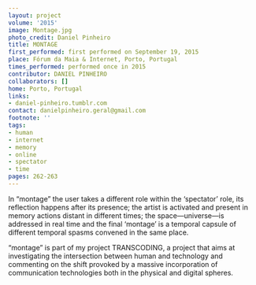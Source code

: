 ```yaml
---
layout: project
volume: '2015'
image: Montage.jpg
photo_credit: Daniel Pinheiro
title: MONTAGE
first_performed: first performed on September 19, 2015
place: Fórum da Maia & Internet, Porto, Portugal
times_performed: performed once in 2015
contributor: DANIEL PINHEIRO
collaborators: []
home: Porto, Portugal
links:
- daniel-pinheiro.tumblr.com
contact: danielpinheiro.geral@gmail.com
footnote: ''
tags:
- human
- internet
- memory
- online
- spectator
- time
pages: 262-263
---
```


In “montage” the user takes a different role within the ‘spectator’ role, its reflection happens after its presence; the artist is activated and present in memory actions distant in different times; the space—universe—is addressed in real time and the final ‘montage’ is a temporal capsule of different temporal spasms convened in the same place.

“montage” is part of my project TRANSCODING, a project that aims at investigating the intersection between human and technology and commenting on the shift provoked by a massive incorporation of communication technologies both in the physical and digital spheres.
